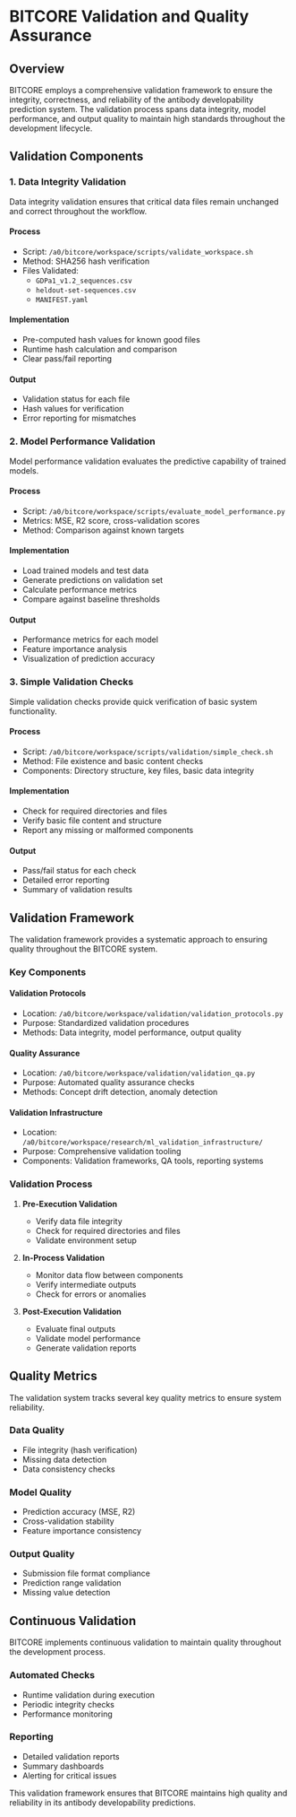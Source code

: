 # BITCORE Validation and Quality Assurance

## Overview

BITCORE employs a comprehensive validation framework to ensure the integrity, correctness, and reliability of the antibody developability prediction system. The validation process spans data integrity, model performance, and output quality to maintain high standards throughout the development lifecycle.

## Validation Components

### 1. Data Integrity Validation

Data integrity validation ensures that critical data files remain unchanged and correct throughout the workflow.

#### Process
- Script: `/a0/bitcore/workspace/scripts/validate_workspace.sh`
- Method: SHA256 hash verification
- Files Validated: 
  - `GDPa1_v1.2_sequences.csv`
  - `heldout-set-sequences.csv`
  - `MANIFEST.yaml`

#### Implementation
- Pre-computed hash values for known good files
- Runtime hash calculation and comparison
- Clear pass/fail reporting

#### Output
- Validation status for each file
- Hash values for verification
- Error reporting for mismatches

### 2. Model Performance Validation

Model performance validation evaluates the predictive capability of trained models.

#### Process
- Script: `/a0/bitcore/workspace/scripts/evaluate_model_performance.py`
- Metrics: MSE, R2 score, cross-validation scores
- Method: Comparison against known targets

#### Implementation
- Load trained models and test data
- Generate predictions on validation set
- Calculate performance metrics
- Compare against baseline thresholds

#### Output
- Performance metrics for each model
- Feature importance analysis
- Visualization of prediction accuracy

### 3. Simple Validation Checks

Simple validation checks provide quick verification of basic system functionality.

#### Process
- Script: `/a0/bitcore/workspace/scripts/validation/simple_check.sh`
- Method: File existence and basic content checks
- Components: Directory structure, key files, basic data integrity

#### Implementation
- Check for required directories and files
- Verify basic file content and structure
- Report any missing or malformed components

#### Output
- Pass/fail status for each check
- Detailed error reporting
- Summary of validation results

## Validation Framework

The validation framework provides a systematic approach to ensuring quality throughout the BITCORE system.

### Key Components

#### Validation Protocols
- Location: `/a0/bitcore/workspace/validation/validation_protocols.py`
- Purpose: Standardized validation procedures
- Methods: Data integrity, model performance, output quality

#### Quality Assurance
- Location: `/a0/bitcore/workspace/validation/validation_qa.py`
- Purpose: Automated quality assurance checks
- Methods: Concept drift detection, anomaly detection

#### Validation Infrastructure
- Location: `/a0/bitcore/workspace/research/ml_validation_infrastructure/`
- Purpose: Comprehensive validation tooling
- Components: Validation frameworks, QA tools, reporting systems

### Validation Process

1. **Pre-Execution Validation**
   - Verify data file integrity
   - Check for required directories and files
   - Validate environment setup

2. **In-Process Validation**
   - Monitor data flow between components
   - Verify intermediate outputs
   - Check for errors or anomalies

3. **Post-Execution Validation**
   - Evaluate final outputs
   - Validate model performance
   - Generate validation reports

## Quality Metrics

The validation system tracks several key quality metrics to ensure system reliability.

### Data Quality
- File integrity (hash verification)
- Missing data detection
- Data consistency checks

### Model Quality
- Prediction accuracy (MSE, R2)
- Cross-validation stability
- Feature importance consistency

### Output Quality
- Submission file format compliance
- Prediction range validation
- Missing value detection

## Continuous Validation

BITCORE implements continuous validation to maintain quality throughout the development process.

### Automated Checks
- Runtime validation during execution
- Periodic integrity checks
- Performance monitoring

### Reporting
- Detailed validation reports
- Summary dashboards
- Alerting for critical issues

This validation framework ensures that BITCORE maintains high quality and reliability in its antibody developability predictions.
